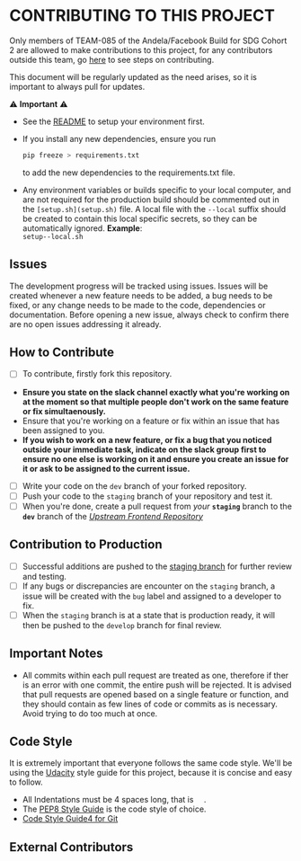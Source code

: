 # CONTRIBUTING TO THIS PROJECT

Only members of TEAM-085 of the Andela/Facebook Build for SDG Cohort 2 are allowed to make contributions to this project, for any contributors outside this team, go [here](#external-contributors) to see steps on contributing.

This document will be regularly updated as the need arises, so it is important to always pull for updates.

⚠️ **Important** ⚠️<br>
-   See the [README](README.md) to setup your environment first.

-   If you install any new dependencies, ensure you run
    ```bash
    pip freeze > requirements.txt
    ```
    to add the new dependencies to the requirements.txt file.

-   Any environment variables or builds specific to your local computer, and are not required for the production build should be commented out in the `[setup.sh](setup.sh)` file. A local file with the `--local` suffix should be created to contain this local specific secrets, so they can be automatically ignored.
    **Example**:<br>
    `setup--local.sh`

## Issues

The development progress will be tracked using issues. Issues will be created whenever a new feature needs to be added, a bug needs to be fixed, or any change needs to be made to the code, dependencies or documentation. Before opening a new issue, always check to confirm there are no open issues addressing it already.

## How to Contribute

-   [ ] To contribute, firstly fork this repository.
-   **Ensure you state on the slack channel exactly what you're working on at the moment so that multiple people don't work on the same feature or fix simultaenously.**
-   Ensure that you're working on a feature or fix within an issue that has been assigned to you.
-   **If you wish to work on a new feature, or fix a bug that you noticed outside your immediate task, indicate on the slack group first to ensure no one else is working on it and ensure you create an issue for it or ask to be assigned to the current issue.**
-   [ ] Write your code on the `dev` branch of your forked repository.
-   [ ] Push your code to the `staging` branch of your repository and test it.
-   [ ] When you're done, create a pull request from *your* **`staging`** branch to the **`dev`** branch of the *[Upstream Frontend Repository](https://github.com/BuildForSDGCohort2/Team-085-Backend/tree/dev)*

## Contribution to Production
-   [ ] Successful additions are pushed to the [staging branch](https://github.com/BuildForSDGCohort2/Team-085-Backend/tree/staging) for further review and testing.
-   [ ] If any bugs or discrepancies are encounter on the `staging` branch, a issue will be created with the `bug` label and assigned to a developer to fix.
-   [ ] When the `staging` branch is at a state that is production ready, it will then be pushed to the `develop` branch for final review.

## Important Notes

-   All commits within each pull request are treated as one, therefore if ther is an error with one commit, the entire push will be rejected. It is advised that pull requests are opened based on a single feature or function, and they should contain as few lines of code or commits as is necessary. Avoid trying to do too much at once.

## Code Style
It is extremely important that everyone follows the same code style. We'll be using the [Udacity](udacity.com) style guide for this project, because it is concise and easy to follow.

-   All Indentations must be 4 spaces long, that is `  `.
-   The [PEP8 Style Guide](https://www.python.org/dev/peps/pep-0008/) is the code style of choice.
-   [Code Style Guide4 for Git](https://udacity.github.io/git-styleguide/)

## External Contributors
